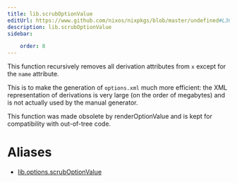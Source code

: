 ```yaml
---
title: lib.scrubOptionValue
editUrl: https://www.github.com/nixos/nixpkgs/blob/master/undefined#L361C22
description: lib.scrubOptionValue
sidebar:

    order: 8
---
```


This function recursively removes all derivation attributes from
`x` except for the `name` attribute.

This is to make the generation of `options.xml` much more
efficient: the XML representation of derivations is very large
(on the order of megabytes) and is not actually used by the
manual generator.

This function was made obsolete by renderOptionValue and is kept for
compatibility with out-of-tree code.


# Aliases

- [lib.options.scrubOptionValue](/nix-doc-comments/reference/lib/options/lib-options-scruboptionvalue)


